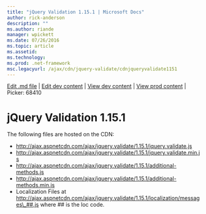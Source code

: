 ```yaml
---
title: "jQuery Validation 1.15.1 | Microsoft Docs"
author: rick-anderson
description: ""
ms.author: riande
manager: wpickett
ms.date: 07/26/2016
ms.topic: article
ms.assetid: 
ms.technology: 
ms.prod: .net-framework
msc.legacyurl: /ajax/cdn/jquery-validate/cdnjqueryvalidate1151
---
```

[Edit .md file](C:\Projects\msc\dev\Msc.Www\Web.ASP\App_Data\github\ajax\cdn\jquery-validate\cdnjqueryvalidate1151.md) | [Edit dev content](http://www.aspdev.net/umbraco#/content/content/edit/68410) | [View dev content](http://docs.aspdev.net/tutorials/ajax/cdn/jquery-validate/cdnjqueryvalidate1151.html) | [View prod content](http://www.asp.net/ajax/cdn/jquery-validate/cdnjqueryvalidate1151) | Picker: 68410

jQuery Validation 1.15.1
====================
The following files are hosted on the CDN:

- http://ajax.aspnetcdn.com/ajax/jquery.validate/1.15.1/jquery.validate.js
- http://ajax.aspnetcdn.com/ajax/jquery.validate/1.15.1/jquery.validate.min.js
- http://ajax.aspnetcdn.com/ajax/jquery.validate/1.15.1/additional-methods.js
- http://ajax.aspnetcdn.com/ajax/jquery.validate/1.15.1/additional-methods.min.js
- Localization Files at http://ajax.aspnetcdn.com/ajax/jquery.validate/1.15.1/localization/messages\_##.js where ## is the loc code.